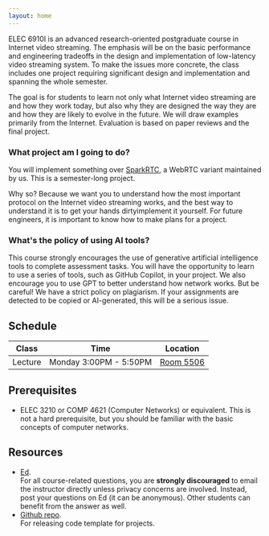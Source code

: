 ```yaml
---
layout: home
---
```


ELEC 6910I is an advanced research-oriented postgraduate course in Internet video streaming. The emphasis will be on the basic performance and engineering tradeoffs in the design and implementation of low-latency video streaming system. To make the issues more concrete, the class includes one project requiring significant design and implementation and spanning the whole semester.

The goal is for students to learn not only what Internet video streaming are and how they work today, but also why they are designed the way they are and how they are likely to evolve in the future. We will draw examples primarily from the Internet. Evaluation is based on paper reviews and the final project.

### What project am I going to do?

You will implement something over [SparkRTC](https://github.com/hkust-spark/sparkrtc-public), a WebRTC variant maintained by us.
This is a semester-long project.

Why so?
Because we want you to understand how the most important protocol on the Internet video streaming works, and the best way to understand it is to get your hands dirtyimplement it yourself.
For future engineers, it is important to know how to make plans for a project.

### What's the policy of using AI tools?

This course strongly encourages the use of generative artificial intelligence tools to complete assessment tasks. You will have the opportunity to learn to use a series of tools, such as GitHub Copilot, in your project.
We also encourage you to use GPT to better understand how network works.
But be careful! We have a strict policy on plagiarism. 
If your assignments are detected to be copied or AI-generated, this will be a serious issue.

## Schedule

| Class | Time | Location |
|:---:|:---:|:---:|
| Lecture | Monday 3:00PM - 5:50PM | [Room 5506](https://pathadvisor.ust.hk/search/nearest/lift/from/ROOM%205506;sgdYS98QvaA;5;1612,13/floor/5/at/normalized/1534,53,3) |

## Prerequisites

* ELEC 3210 or COMP 4621 (Computer Networks) or equivalent. This is not a hard prerequisite, but you should be familiar with the basic concepts of computer networks.

## Resources

* [Ed](https://edstem.org/au/courses/20728/discussion/).\
  For all course-related questions, you are **strongly discouraged** to email the instructor directly unless privacy concerns are involved. Instead, post your questions on Ed (it can be anonymous). Other students can benefit from the answer as well.
* [Github repo](https://github.com/hkust-spark/sparkrtc-public).\
  For releasing code template for projects.
